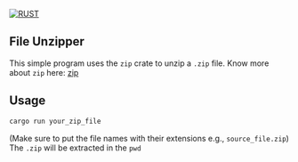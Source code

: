 [![RUST](https://img.shields.io/badge/made%20with-RUST-red.svg?style=for-the-badge&logo=rust)](https://www.rust-lang.org/)

## File Unzipper
This simple program uses the `zip` crate to unzip a `.zip` file.
Know more about `zip` here: [zip](https://crates.io/crates/zip)


## Usage
```bash
cargo run your_zip_file
```
(Make sure to put the file names with their extensions e.g., `source_file.zip`)
The `.zip` will be extracted in the `pwd`